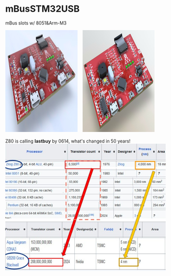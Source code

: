 # mBusSTM32USB
mBus slots w/ 8051&Arm-M3 

<img src="pic/mBusSTM32USB_0608.jpg" height=320 width=45%> &nbsp;&nbsp; <img src="pic/mBusSTM32USB_0607.jpg" height=320 width=45%>
<br>
<br>
Z80 is calling **lastbuy** by 0614, what's changed in 50 years!<br>
<img src="pic/Z80vsGB200.jpg" height=400 >
